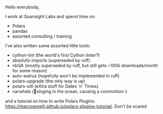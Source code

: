 Hello everybody,

I work at Quansight Labs and spend time on:
- Polars
- pandas
- assorted consulting / training

I've also written some assorted little tools:
- cython-lint (the world's first Cython linter?)
- absolufy-imports (superseded by ruff)
- nbQA (mostly superseded by ruff, but still gets ~100k downloads/month for some reason)
- auto-walrus (hopefully won't be implemented in ruff)
- polars-upgrade (the only way is up)
- polars-xdt (eXtra stuff for Dates 'n' Times)
- narwhals (🎵singing in the ocean, causing a commotion🎶)

and a tutorial on how to write Polars Plugins: https://marcogorelli.github.io/polars-plugins-tutorial/. Don't be scared
